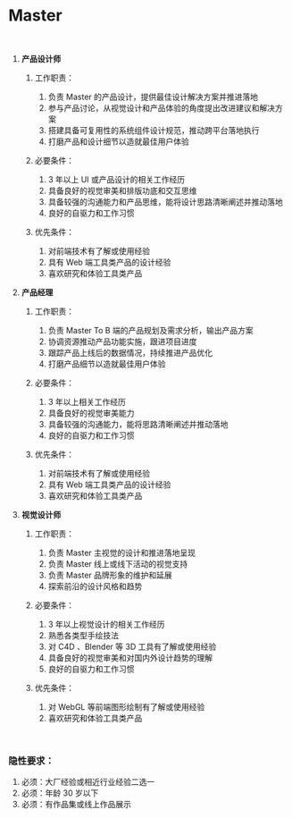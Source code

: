 # Master

&nbsp;
1. **产品设计师**
   1. 工作职责：

      1. 负责 Master 的产品设计，提供最佳设计解决方案并推进落地
      2. 参与产品讨论，从视觉设计和产品体验的角度提出改进建议和解决方案
      3. 搭建具备可复用性的系统组件设计规范，推动跨平台落地执行
      4. 打磨产品和设计细节以造就最佳用户体验

   2. 必要条件：

      1. 3 年以上 UI 或产品设计的相关工作经历
      2. 具备良好的视觉审美和排版功底和交互思维
      3. 具备较强的沟通能力和产品思维，能将设计思路清晰阐述并推动落地
      4.  良好的自驱力和工作习惯

   3.  优先条件：

       1.  对前端技术有了解或使用经验
       2.  具有 Web 端工具类产品的设计经验
       3.  喜欢研究和体验工具类产品 

2.  **产品经理** 

    1.  工作职责：

        1.  负责 Master To B 端的产品规划及需求分析，输出产品方案
        2.  协调资源推动产品功能实施，跟进项目进度
        3.  跟踪产品上线后的数据情况，持续推进产品优化
        4.  打磨产品细节以造就最佳用户体验

    2.  必要条件：

        1.  3 年以上相关工作经历
        2.  具备良好的视觉审美能力
        3.  具备较强的沟通能力，能将思路清晰阐述并推动落地
        4.  良好的自驱力和工作习惯

    3.  优先条件：

        1.  对前端技术有了解或使用经验
        2.  具有 Web 端工具类产品的设计经验
        3.  喜欢研究和体验工具类产品 


3.  **视觉设计师**

    1.  工作职责：

        1.  负责 Master 主视觉的设计和推进落地呈现
        2.  负责 Master 线上或线下活动的视觉支持
        3.  负责 Master 品牌形象的维护和延展
        4.  探索前沿的设计风格和趋势

    2.  必要条件：

        1.  3 年以上视觉设计的相关工作经历
        2.  熟悉各类型手绘技法
        3.  对 C4D 、Blender 等 3D 工具有了解或使用经验
        4.  具备良好的视觉审美和对国内外设计趋势的理解
        5.  良好的自驱力和工作习惯

    3.  优先条件：

        1.  对 WebGL 等前端图形绘制有了解或使用经验
        2.  喜欢研究和体验工具类产品

&nbsp;
### 隐性要求：

1. 必须：大厂经验或相近行业经验二选一
2. 必须：年龄 30 岁以下
3. 必须：有作品集或线上作品展示